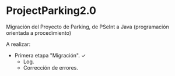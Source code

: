 # ProjectParking2.0

Migración del Proyecto de Parking, de PSeInt a Java (programación orientada a procedimiento)

A realizar:

- Primera etapa "Migración". ✓
  - Log.
  - Corrección de errores.
